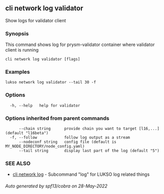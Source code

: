 ## cli network log validator

Show logs for validator client

### Synopsis

This command shows log for prysm-validator container where validator client is running

```
cli network log validator [flags]
```

### Examples

```
lukso network log validator --tail 30 -f
```

### Options

```
  -h, --help   help for validator
```

### Options inherited from parent commands

```
      --chain string      provide chain you want to target [l16,...] (default "l16beta")
  -f, --follow            follow log output as a stream
      --nodeconf string   config file (default is MY_NODE_DIRECTORY/node_config.yaml)
      --tail string       display last part of the log (default "5")
```

### SEE ALSO

* [cli network log](cli_network_log.md)	 - Subcommand "log" for LUKSO log related things

###### Auto generated by spf13/cobra on 28-May-2022
